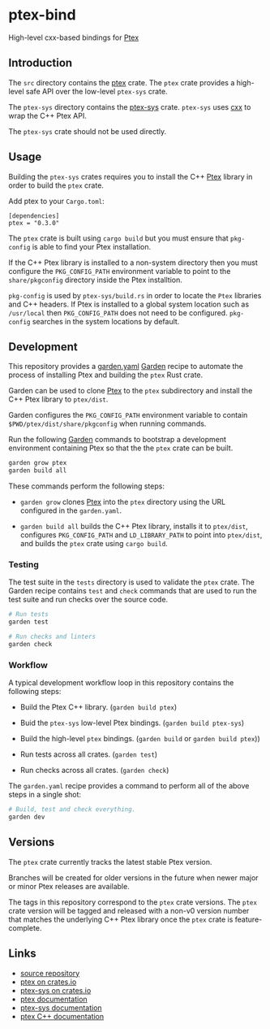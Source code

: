 # ptex-bind

High-level cxx-based bindings for [Ptex](https://github.com/wdas/ptex)

## Introduction

The `src` directory contains the [ptex](https://crates.io/crates/ptex) crate.
The `ptex` crate provides a high-level safe API over the low-level `ptex-sys` crate.

The `ptex-sys` directory contains the [ptex-sys](https://crates.io/crates/ptex-sys/) crate.
`ptex-sys` uses [cxx](https://cxx.rs) to wrap the C++ Ptex API.

The `ptex-sys` crate should not be used directly.


## Usage

Building the `ptex-sys` crates requires you to install the C++
[Ptex](https://github.com/wdas/ptex) library in order to build the `ptex` crate.

Add ptex to your `Cargo.toml`:

    [dependencies]
    ptex = "0.3.0"

The `ptex` crate is built using `cargo build` but you must ensure that
`pkg-config` is able to find your Ptex installation.

If the C++ Ptex library is installed to a non-system directory then you must
configure  the `PKG_CONFIG_PATH` environment variable to point to the
`share/pkgconfig` directory inside the Ptex installtion.

`pkg-config` is used by `ptex-sys/build.rs` in order to locate the
`Ptex` libraries and C++ headers. If Ptex is installed to a global system
location such as `/usr/local` then `PKG_CONFIG_PATH` does not need to be
configured. `pkg-config` searches in the system locations by default.


## Development

This repository provides a
[garden.yaml](https://gitlab.com/garden-rs/garden/tree/main/garden.yaml)
[Garden](https://gitlab.com/garden-rs/garden) recipe to automate the
process of installing Ptex and building the `ptex` Rust crate.

Garden can be used to clone [Ptex](https://github.com/wdas/ptex) to
the `ptex` subdirectory and install the C++ Ptex library to `ptex/dist`.

Garden configures the `PKG_CONFIG_PATH` environment variable to contain
`$PWD/ptex/dist/share/pkgconfig` when running commands.

Run the following [Garden](https://gitlab.com/garden-rs/garden) commands
to bootstrap a development environment containing Ptex so that the the
`ptex` crate can be built.

```bash
garden grow ptex
garden build all
```

These commands perform the following steps:

- `garden grow` clones [Ptex](https://github.com/wdas/ptex) into the `ptex` directory
  using the URL configured in the `garden.yaml`.

- `garden build all` builds the C++ Ptex library, installs it to `ptex/dist`,
  configures `PKG_CONFIG_PATH` and `LD_LIBRARY_PATH` to point into `ptex/dist`,
  and builds the `ptex` crate using `cargo build`.


### Testing

The test suite in the `tests` directory is used to validate the `ptex` crate.
The Garden recipe contains `test` and `check` commands that are used to run
the test suite and run checks over the source code.

```bash
# Run tests
garden test

# Run checks and linters
garden check
```


### Workflow

A typical development workflow loop in this repository contains the following steps:

- Build the Ptex C++ library.  (`garden build ptex`)

- Buid the `ptex-sys` low-level Ptex bindings.  (`garden build ptex-sys`)

- Build the high-level `ptex` bindings.  (`garden build` or `garden build ptex`))

- Run tests across all crates.  (`garden test`)

- Run checks across all crates.  (`garden check`)

The `garden.yaml` recipe provides a command to perform all of the above steps in a single shot:

```bash
# Build, test and check everything.
garden dev
```


## Versions

The `ptex` crate currently tracks the latest stable Ptex version.

Branches will be created for older versions in the future when newer
major or minor Ptex releases are available.

The tags in this repository correspond to the `ptex` crate versions.
The `ptex` crate version will be tagged and released with a non-v0
version number that matches the underlying C++ Ptex library once the
`ptex` crate is feature-complete.


## Links

- [source repository](https://github.com/vfx-rs/ptex-bind)
- [ptex on crates.io](https://crates.io/crates/ptex/latest)
- [ptex-sys on crates.io](https://crates.io/crates/ptex-sys/latest)
- [ptex documentation](https://docs.rs/crate/ptex/latest)
- [ptex-sys documentation](https://docs.rs/crate/ptex-sys/latest)
- [ptex C++ documentation](https://ptex.us/documentation.html)
